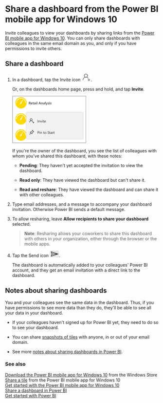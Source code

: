 <properties 
   pageTitle="Share a dashboard from the Power BI mobile app for Windows 10"
   description="Share a dashboard from the Power BI mobile app for Windows 10"
   services="powerbi" 
   documentationCenter="" 
   authors="maggiesMSFT" 
   manager="mblythe" 
   editor=""
   tags=""/>
 
<tags
   ms.service="powerbi"
   ms.devlang="NA"
   ms.topic="article"
   ms.tgt_pltfrm="NA"
   ms.workload="powerbi"
   ms.date="01/13/2016"
   ms.author="maggies"/>
# Share a dashboard from the Power BI mobile app for Windows 10

Invite colleagues to view your dashboards by sharing links from the [Power BI mobile app for Windows 10](powerbi-mobile-win10phone-app-get-started.md). You can only share dashboards with colleagues in the same email domain as you, and only if you have permissions to invite others.

## Share a dashboard

1.  In a dashboard, tap the Invite icon ![](media/powerbi-mobile-share-a-dashboard-from-the-win10phone-app/PBI_Andr_InviteIcon.png).

    Or, on the dashboards home page, press and hold, and tap **Invite**.

    ![](media/powerbi-mobile-share-a-dashboard-from-the-win10phone-app/PBI_Win10Ph_DashHomeInvitePin.png)

    If you're the owner of the dashboard, you see the list of colleagues with whom you've shared this dashboard, with these notes:

    -   **Pending**: They haven't yet accepted the invitation to view the dashboard.

    -   **Read only**: They have viewed the dashboard but can't share it.

    -   **Read and reshare**: They have viewed the dashboard and can share it with other colleagues.

2.  Type email addresses, and a message to accompany your dashboard invitation. Otherwise Power BI sends a default message.

3.  To allow resharing, leave **Allow recipients to share your dashboard** selected.

    >**Note**:  Resharing allows your coworkers to share this dashboard with others in your organization, either through the browser or the mobile apps.

4.  Tap the Send icon ![](media/powerbi-mobile-share-a-dashboard-from-the-win10phone-app/PBI_Win10Ph_SendIcon.png).

    The dashboard is automatically added to your colleagues' Power BI account, and they get an email invitation with a direct link to the dashboard.


## Notes about sharing dashboards

You and your colleagues see the same data in the dashboard. Thus, if you have permissions to see more data than they do, they'll be able to see all your data in your dashboard.

-   If your colleagues haven't signed up for Power BI yet, they need to do so to see your dashboard.

-   You can share [snapshots of tiles](powerbi-mobile-share-a-tile-from-the-win10phone-app.md) with anyone, in or out of your email domain.

-   See more [notes about sharing dashboards in Power BI](powerbi-service-share-unshare-dashboard.md#notes-about-sharing).

### See also

[Download the Power BI mobile app for Windows 10](http://go.microsoft.com/fwlink/?LinkID=544867) from the Windows Store  
[Share a tile](powerbi-mobile-share-a-tile-from-the-win10phone-app.md) from the Power BI mobile app for Windows 10  
[Get started with the Power BI mobile app for Windows 10](powerbi-mobile-win10phone-app-get-started.md)  
[Share a dashboard in Power BI](powerbi-service-share-unshare-dashboard.md)  
[Get started with Power BI](powerbi-service-get-started.md)


